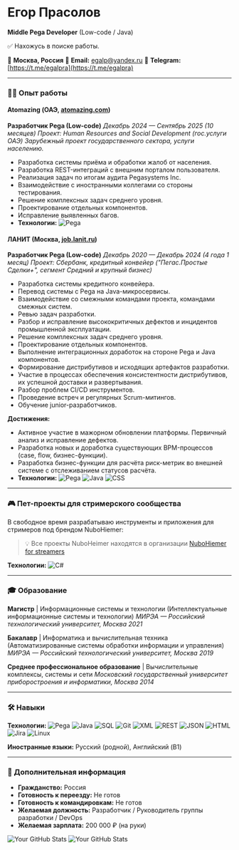 # Егор Прасолов
**Middle Pega Developer** (Low-code / Java)

✅ Нахожусь в поиске работы.

📍 **Москва, Россия**
📧 **Email:** [egalp@yandex.ru](mailto:egalp@yandex.ru)
📱 **Telegram:** [https://t.me/egalpra](https://t.me/egalpra)

---

### 👨‍💻 Опыт работы

#### **Atomazing** (ОАЭ, [atomazing.com](https://atomazing.com/))
**Разработчик Pega (Low-code)**
*Декабрь 2024 — Сентябрь 2025 (10 месяцев)*
*Проект: Human Resources and Social Development (гос.услуги ОАЭ)*
*Зарубежный проект государственного сектора, услуги населению.*
*   Разработка системы приёма и обработки жалоб от населения.
*   Разработка REST-интеграций с внешним порталом пользователя.
*   Реализация задач по итогам аудита Pegasystems Inc.
*   Взаимодействие с иностранными коллегами со стороны тестирования.
*   Решение комплексных задач среднего уровня.
*   Проектирование отдельных компонентов.
*   Исправление выявленных багов.
*   **Технологии:** ![Pega](https://img.shields.io/badge/Pega-Infinity%2023.1.4-blue?style=flat)

#### **ЛАНИТ** (Москва, [job.lanit.ru](https://job.lanit.ru/))
**Разработчик Pega (Low-code)**
*Декабрь 2020 — Декабрь 2024 (4 года 1 месяц)*
*Проект: Сбербанк, кредитный конвейер ("Пегас.Простые Сделки+", сегмент Средний и крупный бизнес)*
*   Разработка системы кредитного конвейера.
*   Перевод системы с Pega на Java-микросервисы.
*   Взаимодействие со смежными командами проекта, командами смежных систем.
*   Ревью задач разработки.
*   Разбор и исправление высококритичных дефектов и инцидентов промышленной эксплуатации.
*   Решение комплексных задач среднего уровня.
*   Проектирование отдельных компонентов.
*   Выполнение интеграционных доработок на стороне Pega и Java компонентов.
*   Формирование дистрибутивов и исходящих артефактов разработки.
*   Участие в процессах обеспечения консистентности дистрибутивов, их успешной доставки и развертывания.
*   Разбор проблем CI/CD инструментов.
*   Проведение встреч и регулярных Scrum-митингов.
*   Обучение junior-разработчиков.

**Достижения:**
*   Активное участие в мажорном обновлении платформы. Первичный анализ и исправление дефектов.
*   Разработка новых и доработка существующих BPM-процессов (case, flow, бизнес-функции).
*   Разработка бизнес-функции для расчёта риск-метрик во внешней системе с отслеживанием статусов расчёта.
*   **Технологии:** ![Pega](https://img.shields.io/badge/Pega-8.5.3-blue?style=flat) ![Java](https://img.shields.io/badge/Java-ED8B00?style=flat&logo=openjdk&logoColor=white) ![CSS](https://img.shields.io/badge/CSS-1572B6?style=flat&logo=css3&logoColor=white)

---

### 🎮 Пет-проекты для стримерского сообщества

В свободное время разрабатываю инструменты и приложения для стримеров под брендом NuboHiemer:

> 💡 Все проекты NuboHeimer находятся в организации [NuboHiemer for streamers](https://github.com/NuboHeimer-for-streamers)

**Технологии:** ![C#](https://img.shields.io/badge/C%23-682876?style=flat&logo=c-sharp&logoColor=white)

---

### 🎓 Образование

**Магистр** | Информационные системы и технологии (Интеллектуальные информационные системы и технологии)
*МИРЭА — Российский технологический университет, Москва*
*2021*

**Бакалавр** | Информатика и вычислительная техника (Автоматизированные системы обработки информации и управления)
*МИРЭА — Российский технологический университет, Москва*
*2019*

**Среднее профессиональное образование** | Вычислительные комплексы, системы и сети
*Московский государственный университет приборостроения и информатики, Москва*
*2014*

---

### 🛠️ Навыки

**Технологии:**
![Pega](https://img.shields.io/badge/Pega-8.5.3%20%7C%20Infinity%2023.1.4-blue?style=flat)
![Java](https://img.shields.io/badge/Java-ED8B00?style=flat&logo=openjdk&logoColor=white)
![SQL](https://img.shields.io/badge/SQL-4479A1?style=flat&logo=postgresql&logoColor=white)
![Git](https://img.shields.io/badge/Git-F05032?style=flat&logo=git&logoColor=white)
![XML](https://img.shields.io/badge/XML-000000?style=flat)
![REST](https://img.shields.io/badge/REST-API-005571?style=flat&logo=rest)
![JSON](https://img.shields.io/badge/JSON-000000?style=flat&logo=json&logoColor=white)
![HTML](https://img.shields.io/badge/HTML-E34F26?style=flat&logo=html5&logoColor=white)
![Jira](https://img.shields.io/badge/Jira-0052CC?style=flat&logo=jira&logoColor=white)
![Linux](https://img.shields.io/badge/Linux-FCC624?style=flat&logo=linux&logoColor=black)

**Иностранные языки:**
Русский (родной), Английский (B1)

---

### 💼 Дополнительная информация

*   **Гражданство:** Россия
*   **Готовность к переезду:** Не готов
*   **Готовность к командировкам:** Не готов
*   **Желаемая должность:** Разработчик / Руководитель группы разработки / DevOps
*   **Желаемая зарплата:** 200 000 ₽ (на руки)

![Your GitHub Stats](https://github-readme-stats.vercel.app/api?username=egalp&show_icons=true&theme=radical) ![Your GitHub Stats](https://github-readme-stats.vercel.app/api?username=nuboheimer&show_icons=true&theme=radical)
